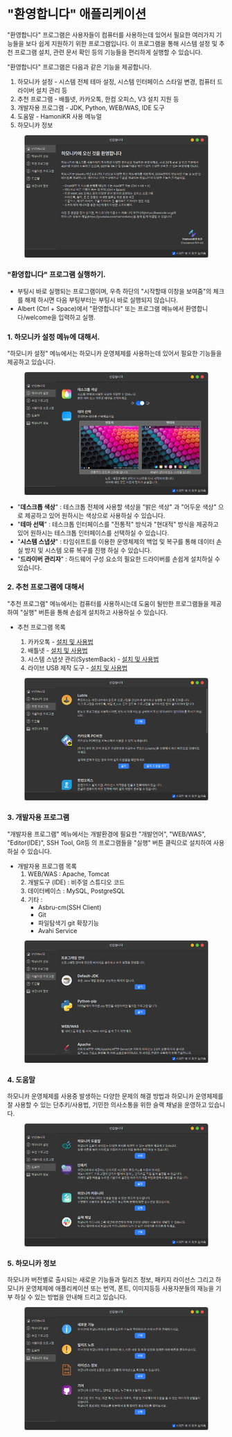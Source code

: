 # "환영합니다" 애플리케이션

"환영합니다" 프로그램은 사용자들이 컴퓨터를 사용하는데 있어서 필요한 여러가지 기능들을 보다 쉽게 지원하기 위한 프로그램입니다.  이 프로그램을 통해 시스템 설정 및 추천 프로그램 설치, 관련 문서 확인 등의 기능들을 편리하게 실행할 수 있습니다.

"환영합니다" 프로그램은 다음과 같은 기능을 제공합니다.&#x20;

1. 하모니카 설정 -  시스템 전체 테마 설정, 시스템 인터페이스 스타일 변경, 컴퓨터 드라이버 설치 관리 등&#x20;
2. 추천 프로그램 - 배틀넷, 카카오톡, 한컴 오피스, V3 설치  지원 등
3. 개발자용 프로그램 - JDK, Python, WEB/WAS, IDE 도구
4. 도움말 - HamoniKR 사용 메뉴얼
5. 하모니카 정보

<figure><img src="../../.gitbook/assets/image.png" alt=""><figcaption></figcaption></figure>

### "환영합니다" 프로그램 실행하기.

* 부팅시 바로 실행되는 프로그램이며, 우측 하단의 "시작할때 이창을 보여줌"의 체크를 해제 하시면 다음 부팅부터는 부팅시 바로 실행되지 않습니다.&#x20;
* Albert (Ctrl + Space)에서 "환영합니다" 또는 프로그램 메뉴에서 환영합니다/welcome을 입력하고 실행.



### 1. 하모니카 설정 메뉴에 대해서.

"하모니카 설정" 메뉴에서는 하모니카 운영체제를 사용하는데 있어서 필요한 기능들을 제공하고 있습니다.

<figure><img src="../../.gitbook/assets/image (1).png" alt=""><figcaption></figcaption></figure>

* "**데스크톱 색상**"  :   테스크톱 전체에 사용할 색상을  "밝은 색상" 과  "어두운 색상" 으로 제공하고 있어 원하시는 색상으로 사용하실 수 있습니다.&#x20;
* "**테마 선택**"  :   테스크톱 인터페이스를 "전통적" 방식과 "현대적" 방식을 제공하고 있어 원하시는 테스크톱 인터페이스를 선택하실 수 있습니다.&#x20;
* "**시스템 스냅샷**" :  타임쉬프트를 이용한 운영체제의 백업 및 복구를 통해 데이터 손실 방지 및 시스템 오류 복구를 진행 하실 수 있습니다.&#x20;
* "**드라이버 관리자**"  : 하드웨어 구성 요소의 필요한 드라이버를 손쉽게 설치하실 수 있습니다.



### 2. 추천 프로그램에 대해서&#x20;

"추천 프로그램" 메뉴에서는 컴퓨터를 사용하시는데 도움이 될만한 프로그램들을 제공하여 "실행" 버튼을 통해 손쉽게 설치하고 사용하실 수 있습니다.&#x20;

*   추천 프로그램 목록

    1. 카카오톡 - [설치 및 사용법](https://docs.hamonikr.org/hamonikr-8.0/key-features/hamonikr-welcome/kakaotalk)
    2. 배틀넷 - [설치 및 사용법](../game/battlenet.md)
    3. 시스템 스냅샷 관리(SystemBack) - [설치 및 사용법](../../recommendation/systemback.md)
    4. 라이브 USB 제작 도구 - [설치 및 사용법](../usb/usb-live-usb-creator.md)



<figure><img src="../../.gitbook/assets/image (2).png" alt=""><figcaption></figcaption></figure>

### 3. 개발자용 프로그램&#x20;

"개발자용 프로그램" 메뉴에서는  개발환경에 필요한 "개발언어", "WEB/WAS", "Editor(IDE)", SSH Tool, Git등 의 프로그램들을 "실행" 버튼 클릭으로 설치하여 사용하실 수 있습니다.&#x20;

* 개발자용 프로그램 목록
  1. WEB/WAS  : Apache, Tomcat
  2. 개발도구 (IDE) : 비주얼 스튜디오 코드
  3. 데이터베이스 : MySQL, PostgreSQL
  4. 기타 :&#x20;
     * Asbru-cm(SSH Client)
     * Git
     * 파일탐색기 git 확장기능
     * Avahi Service

<figure><img src="../../.gitbook/assets/image (3).png" alt=""><figcaption></figcaption></figure>

### 4. 도움말

하모니카 운영체제를 사용중 발생하는 다양한 문제의 해결 방법과 하모니카 운영체제를 잘 사용할 수 있는 단추키/사용법, 기민한 의사소통을 위한 슬랙 채널을 운영하고 있습니다.&#x20;

<figure><img src="../../.gitbook/assets/image (4).png" alt=""><figcaption></figcaption></figure>

### 5. 하모니카 정보

하모니카 버전별로 출시되는 새로운 기능들과 릴리즈 정보, 패키지 라이선스 그리고 하모니카 운영체제에 애플리케이션 또는 번역, 폰트, 이미지등등 사용자분들의 재능을 기부 하실 수 있는 방법을 안내해 드리고 있습니다.&#x20;

<figure><img src="../../.gitbook/assets/image (561).png" alt=""><figcaption></figcaption></figure>
